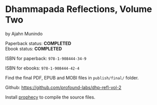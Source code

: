 
# Dhammapada Reflections, Volume Two

by Ajahn Munindo

Paperback status: **COMPLETED**  
Ebook status: **COMPLETED**

ISBN for paperback: `978-1-908444-34-9`

ISBN for ebooks: `978-1-908444-42-4`

Find the final PDF, EPUB and MOBI files in `publish/final/` folder.

Github: <https://github.com/profound-labs/dhp-refl-vol-2>

Install [prophecy](https://github.com/profound-labs/prophecy) to compile
the source files.

